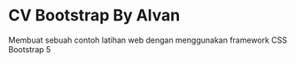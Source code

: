 # CV Bootstrap By Alvan

Membuat sebuah contoh latihan web dengan menggunakan framework CSS Bootstrap 5
